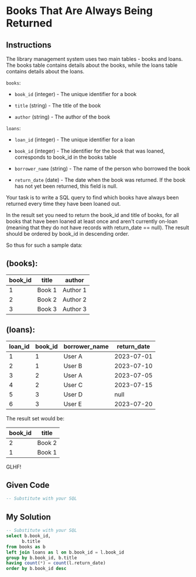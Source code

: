 # Books That Are Always Being Returned

## Instructions

The library management system uses two main tables - books and loans. The books table contains details about the books, while the loans table contains details about the loans.

`books`:

- `book_id` (integer) - The unique identifier for a book

- `title` (string) - The title of the book

- `author` (string) - The author of the book

`loans`:

- `loan_id` (integer) - The unique identifier for a loan

- `book_id` (integer) - The identifier for the book that was loaned, corresponds to book_id in the books table

- `borrower_name` (string) - The name of the person who borrowed the book

- `return_date` (date) - The date when the book was returned. If the book has not yet been returned, this field is null.

Your task is to write a SQL query to find which books have always been returned every time they have been loaned out.

In the result set you need to return the book_id and title of books, for all books that have been loaned at least once and aren't currently on-loan (meaning that they do not have records with return_date == null). The result should be ordered by book_id in descending order.

So thus for such a sample data:

## (books):

| book_id | title  | author   |
|---------|--------|----------|
| 1       | Book 1 | Author 1 |
| 2       | Book 2 | Author 2 |
| 3       | Book 3 | Author 3 |

## (loans):

| loan_id | book_id | borrower_name | return_date |
|---------|---------|---------------|-------------|
| 1       | 1       | User A        | 2023-07-01  |
| 2       | 1       | User B        | 2023-07-10  |
| 3       | 2       | User A        | 2023-07-05  |
| 4       | 2       | User C        | 2023-07-15  |
| 5       | 3       | User D        | null        |
| 6       | 3       | User E        | 2023-07-20  |

The result set would be:

| book_id | title  |
|---------|--------|
| 2       | Book 2 |
| 1       | Book 1 |

GLHF!

## Given Code
```sql
-- Substitute with your SQL
```

## My Solution
```sql
-- Substitute with your SQL
select b.book_id,
      b.title
from books as b
left join loans as l on b.book_id = l.book_id
group by b.book_id, b.title
having count(*) = count(l.return_date)
order by b.book_id desc
```
